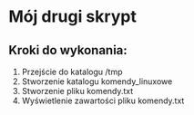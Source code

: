 # Mój drugi skrypt

## Kroki do wykonania:

1. Przejście do katalogu /tmp
2. Stworzenie katalogu komendy_linuxowe
3. Stworzenie pliku komendy.txt
4. Wyświetlenie zawartości pliku komendy.txt
